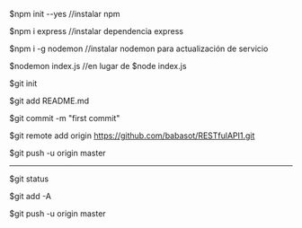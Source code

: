 $npm init --yes  //instalar npm

$npm i express //instalar dependencia express

$npm i -g nodemon //instalar nodemon para actualización de servicio

$nodemon index.js  //en lugar de $node index.js

$git init

$git add README.md

$git commit -m "first commit"

$git remote add origin https://github.com/babasot/RESTfulAPI1.git

$git push -u origin master


--------------------

$git status

$git add -A

$git push -u origin master